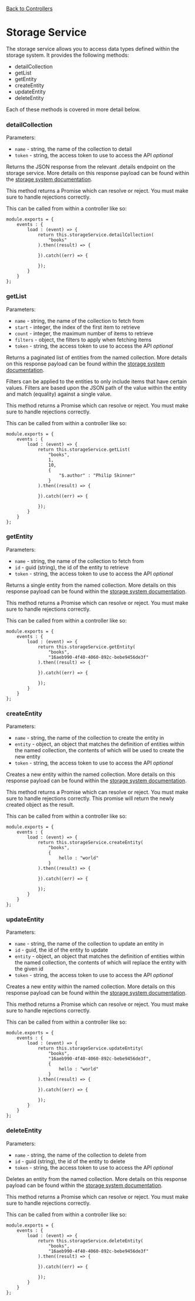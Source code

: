 [Back to Controllers](/documentation/websites/controllers)

# Storage Service

The storage service allows you to access data types defined within the storage system. It provides the following methods:

* detailCollection
* getList
* getEntity
* createEntity
* updateEntity
* deleteEntity

Each of these methods is covered in more detail below.

### detailCollection

Parameters:

* `name` - string, the name of the collection to detail
* `token` - string, the access token to use to access the API *optional*

Returns the JSON response from the relevant .details endpoint on the storage service. More details on this response payload can be found within the [storage system documentation](/documentation/data).

This method returns a Promise which can resolve or reject. You must make sure to handle rejections correctly.

This can be called from within a controller like so:

```
module.exports = {
	events : {
		load : (event) => {
			return this.storageService.detailCollection(
				"books"
			).then((result) => {

			}).catch((err) => {

			});
		}
	}
};
```

### getList

Parameters:

* `name` - string, the name of the collection to fetch from
* `start` - integer, the index of the first item to retrieve
* `count` - integer, the maximum number of items to retrieve
* `filters` - object, the filters to apply when fetching items
* `token` - string, the access token to use to access the API *optional*

Returns a paginated list of entities from the named collection. More details on this response payload can be found within the [storage system documentation](/documentation/data).

Filters can be applied to the entities to only include items that have certain values. Filters are based upon the JSON path of the value within the entity and match (equality) against a single value.

This method returns a Promise which can resolve or reject. You must make sure to handle rejections correctly.

This can be called from within a controller like so:

```
module.exports = {
	events : {
		load : (event) => {
			return this.storageService.getList(
				"books",
				1,
				10,
				{
					"$.author" : "Philip Skinner"
				}
			).then((result) => {

			}).catch((err) => {

			});
		}
	}
};
```

### getEntity

Parameters:

* `name` - string, the name of the collection to fetch from
* `id` - guid (string), the id of the entity to retrieve
* `token` - string, the access token to use to access the API *optional*

Returns a single entity from the named collection. More details on this response payload can be found within the [storage system documentation](/documentation/data).

This method returns a Promise which can resolve or reject. You must make sure to handle rejections correctly.

This can be called from within a controller like so:

```
module.exports = {
	events : {
		load : (event) => {
			return this.storageService.getEntity(
				"books",
				"16aeb990-4f40-4060-892c-bebe9456de3f"
			).then((result) => {

			}).catch((err) => {

			});
		}
	}
};
```

### createEntity

Parameters:

* `name` - string, the name of the collection to create the entity in
* `entity` - object, an object that matches the definition of entities within the named collection, the contents of which will be used to create the new entity
* `token` - string, the access token to use to access the API *optional*

Creates a new entity within the named collection. More details on this response payload can be found within the [storage system documentation](/documentation/data).

This method returns a Promise which can resolve or reject. You must make sure to handle rejections correctly. This promise will return the newly created object as the result.

This can be called from within a controller like so:

```
module.exports = {
	events : {
		load : (event) => {
			return this.storageService.createEntity(
				"books",
				{
					hello : "world"
				}
			).then((result) => {

			}).catch((err) => {

			});
		}
	}
};
```

### updateEntity

Parameters:

* `name` - string, the name of the collection to update an entity in
* `id` - guid, the id of the entity to update
* `entity` - object, an object that matches the definition of entities within the named collection, the contents of which will replace the entity with the given id
* `token` - string, the access token to use to access the API *optional*

Creates a new entity within the named collection. More details on this response payload can be found within the [storage system documentation](/documentation/data).

This method returns a Promise which can resolve or reject. You must make sure to handle rejections correctly.

This can be called from within a controller like so:

```
module.exports = {
	events : {
		load : (event) => {
			return this.storageService.updateEntity(
				"books",
				"16aeb990-4f40-4060-892c-bebe9456de3f",
				{
					hello : "world"
				}
			).then((result) => {

			}).catch((err) => {

			});
		}
	}
};
```

### deleteEntity

Parameters:

* `name` - string, the name of the collection to delete from
* `id` - guid (string), the id of the entity to delete
* `token` - string, the access token to use to access the API *optional*

Deletes an entity from the named collection. More details on this response payload can be found within the [storage system documentation](/documentation/data).

This method returns a Promise which can resolve or reject. You must make sure to handle rejections correctly.

This can be called from within a controller like so:

```
module.exports = {
	events : {
		load : (event) => {
			return this.storageService.deleteEntity(
				"books",
				"16aeb990-4f40-4060-892c-bebe9456de3f"
			).then((result) => {

			}).catch((err) => {

			});
		}
	}
};
```
